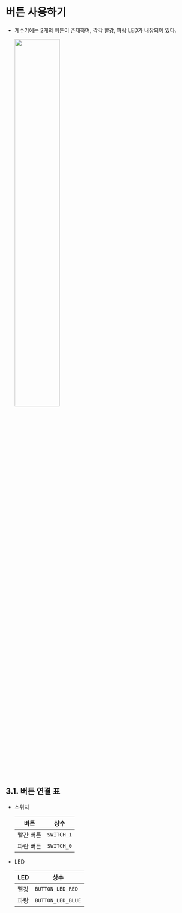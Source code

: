 # 버튼 사용하기

- 계수기에는 2개의 버튼이 존재하며, 각각 빨강, 파랑 LED가 내장되어 있다.

  <image src = "..\Res\countersw.png" width="50%">

## 3.1. 버튼 연결 표

- 스위치

  |버튼|상수|
  |----|----|
  |빨간 버튼|`SWITCH_1`|
  |파란 버튼|`SWITCH_0`|

- LED

  |LED|상수|
  |----|----|
  |빨강|`BUTTON_LED_RED`|
  |파랑|`BUTTON_LED_BLUE`|
  
  

